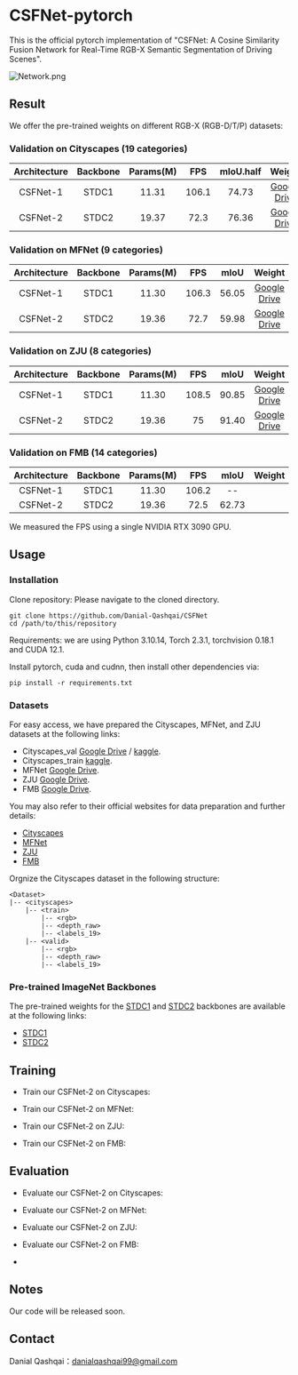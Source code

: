 # CSFNet-pytorch

This is the official pytorch implementation of "CSFNet: A Cosine Similarity Fusion Network for Real-Time RGB-X Semantic Segmentation of Driving Scenes".

![Network.png](https://github.com/Danial-Qashqai/CSFNet/blob/main/figures/Network.png)


## Result
We offer the pre-trained weights on different RGB-X (RGB-D/T/P) datasets:

### Validation on Cityscapes (19 categories) 
| Architecture | Backbone | Params(M) | FPS | mIoU.half | Weight |
|:---:|:---:|:---:|:---:|:---:|:---:|
| CSFNet-1 | STDC1 | 11.31 | 106.1 | 74.73 | [Google Drive](https://drive.google.com/file/d/1yK1Fg7NX1zryVDQTbzIDVGnn8prxLsjY/view?usp=sharing) |
| CSFNet-2 | STDC2 | 19.37 | 72.3 | 76.36 | [Google Drive](https://drive.google.com/file/d/1yQGGVAOUcSeWYz-vjoIIViIU_uV6uBpy/view?usp=sharing) |

### Validation on MFNet (9 categories)
| Architecture | Backbone | Params(M) | FPS | mIoU | Weight |
|:---:|:---:|:---:|:---:|:---:|:---:|
| CSFNet-1 | STDC1 | 11.30 | 106.3 | 56.05 | [Google Drive](https://drive.google.com/file/d/1y_YTWsq-W3PQYiq1XFDygnX3SG9ZuvUk/view?usp=sharing) |
| CSFNet-2 | STDC2 | 19.36 | 72.7 | 59.98 | [Google Drive](https://drive.google.com/file/d/1yfAk7pFSeb6QBedaK_M_n2OUg53jLYqJ/view?usp=sharing) |

### Validation on ZJU (8 categories)
| Architecture | Backbone | Params(M) | FPS | mIoU | Weight |
|:---:|:---:|:---:|:---:|:---:|:---:|
| CSFNet-1 | STDC1 | 11.30 | 108.5 | 90.85 | [Google Drive](https://drive.google.com/file/d/1yT1yAtqfDvQDjEO3ypvhmr8V3b-Tgh-u/view?usp=sharing) |
| CSFNet-2 | STDC2 | 19.36 | 75 | 91.40 | [Google Drive](https://drive.google.com/file/d/1ycSKi80HhilbX2U7dQUF-a8vdrR_vFEV/view?usp=sharing) |

### Validation on FMB (14 categories)
| Architecture | Backbone | Params(M) | FPS | mIoU | Weight |
|:---:|:---:|:---:|:---:|:---:|:---:|
| CSFNet-1 | STDC1 | 11.30 | 106.2 | -- | 
| CSFNet-2 | STDC2 | 19.36 | 72.5 | 62.73 |

We measured the FPS using a single NVIDIA RTX 3090 GPU.

## Usage
### Installation
Clone repository:
Please navigate to the cloned directory.
```
git clone https://github.com/Danial-Qashqai/CSFNet
cd /path/to/this/repository
```
Requirements:
we are using Python 3.10.14, Torch 2.3.1, torchvision 0.18.1 and CUDA 12.1.

Install pytorch, cuda and cudnn, then install other dependencies via:
```shell
pip install -r requirements.txt
```
### Datasets
For easy access, we have prepared the Cityscapes, MFNet, and ZJU datasets at the following links:
- Cityscapes_val [Google Drive](https://drive.google.com/file/d/11oBaU3lXQHzVk3Gp2WIa14n4yk9mlhXz/view?usp=sharing) / [kaggle](https://www.kaggle.com/datasets/danialqashqai/cityscapes-rgbd-val).
- Cityscapes_train [kaggle](https://www.kaggle.com/datasets/danialqashqai/cityscapes-rgbd-train).
- MFNet  [Google Drive](https://drive.google.com/file/d/1ytbhoiFpkRk_iMbL0qGGa_Q6feWlCibS/view?usp=sharing).
- ZJU   [Google Drive](https://drive.google.com/file/d/1TugQ16fcxbmPBJD0EPMHHmjdK9IE4SAO/view?usp=sharing).
- FMB   [Google Drive](https://drive.google.com/drive/folders/1T_jVi80tjgyHTQDpn-TjfySyW4CK1LlF?usp=sharing).

You may also refer to their official websites for data preparation and further details:
- [Cityscapes](https://www.cityscapes-dataset.com/)
- [MFNet](https://www.mi.t.u-tokyo.ac.jp/static/projects/mil_multispectral/)
- [ZJU](https://huggingface.co/datasets/Zhonghua/ZJU_RGB_P/tree/main)
- [FMB](https://github.com/JinyuanLiu-CV/SegMiF?tab=readme-ov-file)

Orgnize the Cityscapes dataset in the following structure:

```shell
<Dataset>
|-- <cityscapes>
    |-- <train>
        |-- <rgb>
        |-- <depth_raw>
        |-- <labels_19>
    |-- <valid>
        |-- <rgb>
        |-- <depth_raw>
        |-- <labels_19>
```

### Pre-trained ImageNet Backbones
The pre-trained weights for the [STDC1](https://github.com/MichaelFan01/STDC-Seg) and [STDC2](https://github.com/MichaelFan01/STDC-Seg) backbones are available at the following links:
- [STDC1](https://drive.google.com/file/d/1xR7Hg0CQcGyCFRgoF6vuhFNClE4ACpF_/view?usp=sharing)
- [STDC2](https://drive.google.com/file/d/1xecVDI_8WvExrybZIzweC6urcllkFPQq/view?usp=sharing)


## Training

* Train our CSFNet-2 on Cityscapes:

* Train our CSFNet-2 on MFNet:

* Train our CSFNet-2 on ZJU:

* Train our CSFNet-2 on FMB:

## Evaluation
* Evaluate our CSFNet-2 on Cityscapes:

* Evaluate our CSFNet-2 on MFNet:

* Evaluate our CSFNet-2 on ZJU:

* Evaluate our CSFNet-2 on FMB:
* 
## Notes

Our code will be released soon.


## Contact

Danial Qashqai：danialqashqai99@gmail.com
